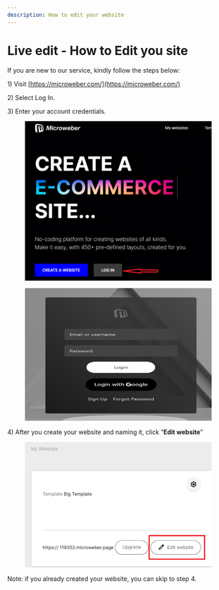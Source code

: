 ```yaml
---
description: How to edit your website
---
```


# Live edit - How to Edit you site

If you are new to our service, kindly follow the steps below:

1\)     Visit [https://microweber.com/](https://microweber.com/)

2\)     Select Log In.

3\)     Enter your account credentials.

<figure><img src=".gitbook/assets/Login.png" alt=""><figcaption></figcaption></figure>

<figure><img src=".gitbook/assets/image (1) (1) (1) (1) (1) (1) (1) (1) (1) (1).png" alt=""><figcaption></figcaption></figure>

4\)     After you create your website and naming it, click “**Edit website**”

<figure><img src=".gitbook/assets/image (47).png" alt=""><figcaption></figcaption></figure>

&#x20; Note: if you already created your website, you can skip to step 4.

&#x20;&#x20;

